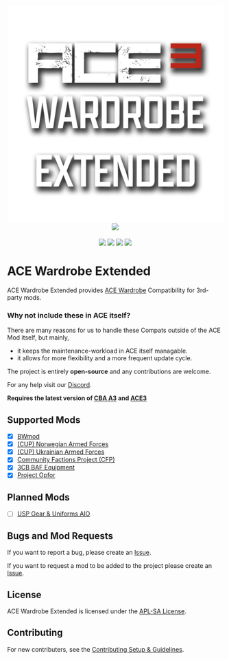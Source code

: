 <p align="center">
    <a href="https://steamcommunity.com/sharedfiles/filedetails/?id=3595979374"><img src="https://github.com/CVO-Org/ace-wardrobe-extended/blob/main/extras/assets/logo-no-bg.png" width="512"></a>
    </br>
    <a href="https://steamcommunity.com/sharedfiles/filedetails/?id=3595979374"><img src="https://img.shields.io/steam/subscriptions/3595979374?style=for-the-badge&logo=steam&label=Steam%20Workshop&color=%23690000"></a>
    </br>
    </br>
    <a href="https://github.com/CVO-Org/ace-wardrobe-extended/blob/main/LICENSE">               <img src="https://img.shields.io/badge/License-APLSA-red?style=flat-square"></a>
    <a href="https://github.com/CVO-Org/ace-wardrobe-extended/issues">                          <img src="https://img.shields.io/github/issues-raw/OverlordZorn/ace-wardrobe-extended.svg?style=flat-square&label=Issues"></a>
    <a href="https://github.com/CVO-Org/ace-wardrobe-extended/actions/workflows/validate_hemtt.yml">     <img src="https://img.shields.io/github/actions/workflow/status/OverlordZorn/ace-wardrobe-extended/validate_hemtt.yml?style=flat-square&label=HEMTT"></a>
    <a href="https://github.com/CVO-Org/ace-wardrobe-extended/actions/workflows/validate_config.yml">  <img src="https://img.shields.io/github/actions/workflow/status/OverlordZorn/ace-wardrobe-extended/validate_config.yml?style=flat-square&label=Validate"></a>
</p>

# ACE Wardrobe Extended

ACE Wardrobe Extended provides [ACE Wardrobe](https://ace3.acemod.org/wiki/framework/wardrobe-framework) Compatibility for 3rd-party mods.

### Why not include these in ACE itself?
There are many reasons for us to handle these Compats outside of the ACE Mod itself, but mainly,
- it keeps the maintenance-workload in ACE itself managable.
- it allows for more flexibility and a more frequent update cycle.

The project is entirely **open-source** and any contributions are welcome.

For any help visit our [Discord](https://discord.gg/cQ7dSwRcVd).

**Requires the latest version of [CBA A3](https://github.com/CBATeam/CBA_A3/releases/latest) and [ACE3](https://github.com/acemod/ACE3/releases/latest)**

## Supported Mods

- [X] [BWmod](https://steamcommunity.com/sharedfiles/filedetails/?id=1200127537)
- [x] [(CUP) Norwegian Armed Forces](https://steamcommunity.com/sharedfiles/filedetails/?id=3333292879)
- [x] [(CUP) Ukrainian Armed Forces](https://steamcommunity.com/sharedfiles/filedetails/?id=3312210548)
- [x] [Community Factions Project (CFP)](https://steamcommunity.com/sharedfiles/filedetails/?id=1369691841)
- [x] [3CB BAF Equipment](https://steamcommunity.com/sharedfiles/filedetails/?id=893328083)
- [x] [Project Opfor](https://steamcommunity.com/sharedfiles/filedetails/?id=735566597)

## Planned Mods

- [ ] [USP Gear & Uniforms AIO](https://steamcommunity.com/sharedfiles/filedetails/?id=1795825073)

## Bugs and Mod Requests

If you want to report a bug, please create an [Issue](https://github.com/CVO-Org/ace-wardrobe-extended/issues).

If you want to request a mod to be added to the project please create an [Issue](https://github.com/CVO-Org/ace-wardrobe-extended/issues).

## License

ACE Wardrobe Extended is licensed under the [APL-SA License](./LICENSE).

## Contributing

For new contributers, see the [Contributing Setup & Guidelines](./.github/CONTRIBUTING.md).
